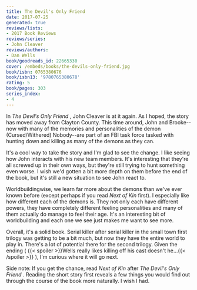 ```yaml
---
title: The Devil's Only Friend
date: 2017-07-25
generated: true
reviews/lists:
- 2017 Book Reviews
reviews/series:
- John Cleaver
reviews/authors:
- Dan Wells
book/goodreads_id: 22665330
cover: /embeds/books/the-devils-only-friend.jpg
book/isbn: 0765380676
book/isbn13: '9780765380678'
rating: 5
book/pages: 303
series_index:
- 4
---
```

In _The Devil's Only Friend_ , John Cleaver is at it again. As I hoped, the story has moved away from Clayton County. This time around, John and Brooke-- now with many of the memories and personalities of the demon (Cursed/Withered) Nobody--are part of an FBI task force tasked with hunting down and killing as many of the demons as they can.  

It's a cool way to take the story and I'm glad to see the change. I like seeing how John interacts with his new team members. It's interesting that they're all screwed up in their own ways, but they're still trying to hunt something even worse. I wish we'd gotten a bit more depth on them before the end of the book, but it's still a new situation to see John react to.  

<!--more-->

Worldbuildingwise, we learn far more about the demons than we've ever known before (except perhaps if you read _Next of Kin_ first). I especially like how different each of the demons is. They not only each have different powers, they have completely different feeling personalities and many of them actually do manage to feel their age. It's an interesting bit of worldbuilding and each one we see just makes me want to see more.  

Overall, it's a solid book. Serial killer after serial killer in the small town first trilogy was getting to be a bit much, but now they have the entire world to play in. There's a lot of potential there for the second trilogy. Given the ending (  {{< spoiler >}}Wells really likes killing off his cast doesn't he...{{< /spoiler >}}  ), I'm curious where it will go next.  

Side note: If you get the chance, read _Next of Kin_ after _The Devil's Only Friend_ . Reading the short story first reveals a few things you would find out through the course of the book more naturally. I wish I had.